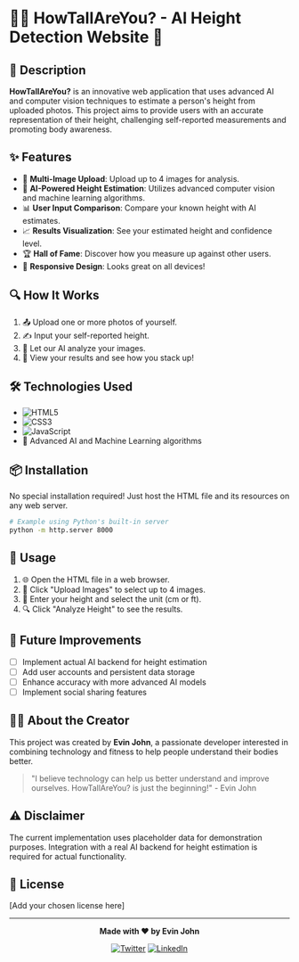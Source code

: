 # 🏋️‍♂️ HowTallAreYou? - AI Height Detection Website 📏

## 🌈 Description

**HowTallAreYou?** is an innovative web application that uses advanced AI and computer vision techniques to estimate a person's height from uploaded photos. This project aims to provide users with an accurate representation of their height, challenging self-reported measurements and promoting body awareness.

## ✨ Features

- 📸 **Multi-Image Upload**: Upload up to 4 images for analysis.
- 🧠 **AI-Powered Height Estimation**: Utilizes advanced computer vision and machine learning algorithms.
- 📊 **User Input Comparison**: Compare your known height with AI estimates.
- 📈 **Results Visualization**: See your estimated height and confidence level.
- 🏆 **Hall of Fame**: Discover how you measure up against other users.
- 📱 **Responsive Design**: Looks great on all devices!

## 🔍 How It Works

1. 📤 Upload one or more photos of yourself.
2. ✍️ Input your self-reported height.
3. 🤖 Let our AI analyze your images.
4. 🎉 View your results and see how you stack up!

## 🛠️ Technologies Used

- ![HTML5](https://img.shields.io/badge/HTML5-E34F26?style=for-the-badge&logo=html5&logoColor=white)
- ![CSS3](https://img.shields.io/badge/CSS3-1572B6?style=for-the-badge&logo=css3&logoColor=white)
- ![JavaScript](https://img.shields.io/badge/JavaScript-F7DF1E?style=for-the-badge&logo=javascript&logoColor=black)
- 🧠 Advanced AI and Machine Learning algorithms

## 📦 Installation

No special installation required! Just host the HTML file and its resources on any web server.

```bash
# Example using Python's built-in server
python -m http.server 8000
```

## 🚀 Usage

1. 🌐 Open the HTML file in a web browser.
2. 📁 Click "Upload Images" to select up to 4 images.
3. 📏 Enter your height and select the unit (cm or ft).
4. 🔍 Click "Analyze Height" to see the results.

## 🔮 Future Improvements

- [ ] Implement actual AI backend for height estimation
- [ ] Add user accounts and persistent data storage
- [ ] Enhance accuracy with more advanced AI models
- [ ] Implement social sharing features

## 👨‍💻 About the Creator

This project was created by **Evin John**, a passionate developer interested in combining technology and fitness to help people understand their bodies better.

> "I believe technology can help us better understand and improve ourselves. HowTallAreYou? is just the beginning!" - Evin John

## ⚠️ Disclaimer

The current implementation uses placeholder data for demonstration purposes. Integration with a real AI backend for height estimation is required for actual functionality.

## 📄 License

[Add your chosen license here]

---

<div align="center">

**Made with ❤️ by Evin John**

[![Twitter](https://img.shields.io/badge/Twitter-1DA1F2?style=for-the-badge&logo=twitter&logoColor=white)](https://twitter.com/your_twitter)
[![LinkedIn](https://img.shields.io/badge/LinkedIn-0077B5?style=for-the-badge&logo=linkedin&logoColor=white)](https://linkedin.com/in/your_linkedin)

</div>
